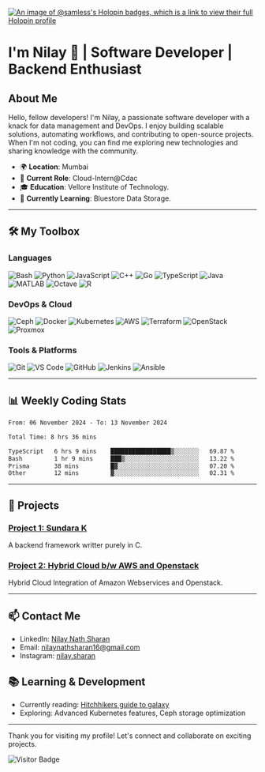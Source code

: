 
[![An image of @samless's Holopin badges, which is a link to view their full Holopin profile](https://holopin.me/samless)](https://holopin.io/@samless)
# I'm Nilay 🌟 | Software Developer | Backend Enthusiast 

## About Me

Hello, fellow developers! I'm Nilay, a passionate software developer with a knack for data management and DevOps. I enjoy building scalable solutions, automating workflows, and contributing to open-source projects. When I'm not coding, you can find me exploring new technologies and sharing knowledge with the community.

- 🌍 **Location**: Mumbai
- 💼 **Current Role**: Cloud-Intern@Cdac
- 🎓 **Education**: Vellore Institute of Technology.
- 🧠 **Currently Learning**: Bluestore Data Storage.

---

## 🛠️ My Toolbox

### Languages

![Bash](https://img.shields.io/badge/Bash-4EAA25?style=for-the-badge&logo=gnu-bash&logoColor=white) ![Python](https://img.shields.io/badge/Python-3776AB?style=for-the-badge&logo=python&logoColor=white) ![JavaScript](https://img.shields.io/badge/JavaScript-F7DF1E?style=for-the-badge&logo=javascript&logoColor=black) ![C++](https://img.shields.io/badge/C++-00599C?style=for-the-badge&logo=c%2B%2B&logoColor=white) ![Go](https://img.shields.io/badge/Go-00ADD8?style=for-the-badge&logo=go&logoColor=white) ![TypeScript](https://img.shields.io/badge/TypeScript-007ACC?style=for-the-badge&logo=typescript&logoColor=white) ![Java](https://img.shields.io/badge/Java-007396?style=for-the-badge&logo=java&logoColor=white) ![MATLAB](https://img.shields.io/badge/MATLAB-0076A8?style=for-the-badge&logo=matlab&logoColor=white) ![Octave](https://img.shields.io/badge/Octave-0790C0?style=for-the-badge&logo=octave&logoColor=white) ![R](https://img.shields.io/badge/R-276DC3?style=for-the-badge&logo=r&logoColor=white)


### DevOps & Cloud

![Ceph](https://img.shields.io/badge/Ceph-EF3723?style=for-the-badge&logo=ceph&logoColor=white) ![Docker](https://img.shields.io/badge/Docker-2496ED?style=for-the-badge&logo=docker&logoColor=white) ![Kubernetes](https://img.shields.io/badge/Kubernetes-326CE5?style=for-the-badge&logo=kubernetes&logoColor=white) ![AWS](https://img.shields.io/badge/AWS-232F3E?style=for-the-badge&logo=amazon-aws&logoColor=white) ![Terraform](https://img.shields.io/badge/Terraform-623CE4?style=for-the-badge&logo=terraform&logoColor=white) ![OpenStack](https://img.shields.io/badge/OpenStack-ED1944?style=for-the-badge&logo=openstack&logoColor=white) ![Proxmox](https://img.shields.io/badge/Proxmox-E57000?style=for-the-badge&logo=proxmox&logoColor=white)

### Tools & Platforms

![Git](https://img.shields.io/badge/Git-F05032?style=for-the-badge&logo=git&logoColor=white) ![VS Code](https://img.shields.io/badge/VS%20Code-007ACC?style=for-the-badge&logo=visual-studio-code&logoColor=white) ![GitHub](https://img.shields.io/badge/GitHub-181717?style=for-the-badge&logo=github&logoColor=white) ![Jenkins](https://img.shields.io/badge/Jenkins-D24939?style=for-the-badge&logo=jenkins&logoColor=white) ![Ansible](https://img.shields.io/badge/Ansible-EE0000?style=for-the-badge&logo=ansible&logoColor=white)


---

## 📊 Weekly Coding Stats

<!--START_SECTION:waka-->

```txt
From: 06 November 2024 - To: 13 November 2024

Total Time: 8 hrs 36 mins

TypeScript   6 hrs 9 mins    █████████████████▒░░░░░░░   69.87 %
Bash         1 hr 9 mins     ███▒░░░░░░░░░░░░░░░░░░░░░   13.22 %
Prisma       38 mins         █▓░░░░░░░░░░░░░░░░░░░░░░░   07.20 %
Other        12 mins         ▓░░░░░░░░░░░░░░░░░░░░░░░░   02.31 %
```

<!--END_SECTION:waka-->

---

## 🚀 Projects

### [Project 1: Sundara K](https://github.com/SubstantialCattle5/Sundara-K)
A backend framework writter purely in C. 

### [Project 2: Hybrid Cloud b/w AWS and Openstack](https://github.com/yourusername/project1)
Hybrid Cloud Integration of Amazon Webservices and Openstack. 

---

## 📫 Contact Me

- LinkedIn: [Nilay Nath Sharan](https://www.linkedin.com/in/nilaynathsharan/)
- Email: [nilaynathsharan16@gmail.com](mailto:nilaynathsharan16@gmail.com)
- Instagram: [nilay.sharan](https://www.instagram.com/nilay.sharan/)


## 📚 Learning & Development

- Currently reading: [Hitchhikers guide to galaxy](https://yourbooklink.com)
- Exploring: Advanced Kubernetes features, Ceph storage optimization


---

Thank you for visiting my profile! Let's connect and collaborate on exciting projects.

![Visitor Badge](https://visitor-badge.laobi.icu/badge?page_id=substantialcattle5)


